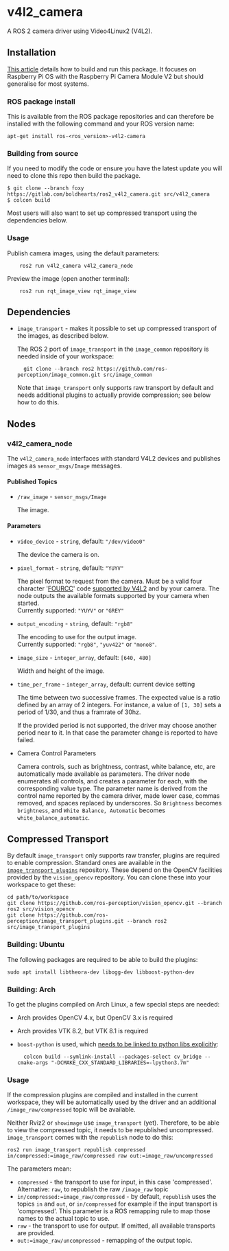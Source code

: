 # v4l2_camera

A ROS 2 camera driver using Video4Linux2 (V4L2).

## Installation
[This article](https://medium.com/swlh/raspberry-pi-ros-2-camera-eef8f8b94304) details how to build and run this package. It focuses on Raspberry Pi OS with the Raspberry Pi Camera Module V2 but should generalise for most systems.

### ROS package install
This is available from the ROS package repositories and can therefore be installed with the following command and your ROS version name:

    apt-get install ros-<ros_version>-v4l2-camera

### Building from source
If you need to modify the code or ensure you have the latest update you will need to clone this repo then build the package.

    $ git clone --branch foxy https://gitlab.com/boldhearts/ros2_v4l2_camera.git src/v4l2_camera
    $ colcon build

Most users will also want to set up compressed transport using the dependencies below.

### Usage
Publish camera images, using the default parameters:

        ros2 run v4l2_camera v4l2_camera_node

Preview the image (open another terminal):

        ros2 run rqt_image_view rqt_image_view

## Dependencies

* `image_transport` - makes it possible to set up compressed transport
  of the images, as described below.

    The ROS 2 port of `image_transport` in the `image_common`
    repository is needed inside of your workspace:

        git clone --branch ros2 https://github.com/ros-perception/image_common.git src/image_common

    Note that `image_transport` only supports raw transport by default
    and needs additional plugins to actually provide compression; see
    below how to do this.

## Nodes

### v4l2_camera_node

The `v4l2_camera_node` interfaces with standard V4L2 devices and
publishes images as `sensor_msgs/Image` messages.

#### Published Topics

* `/raw_image` - `sensor_msgs/Image`

    The image.

#### Parameters

* `video_device` - `string`, default: `"/dev/video0"`

    The device the camera is on.

* `pixel_format` - `string`, default: `"YUYV"`

    The pixel format to request from the camera. Must be a valid four
    character '[FOURCC](http://fourcc.org/)' code [supported by
    V4L2](https://linuxtv.org/downloads/v4l-dvb-apis/uapi/v4l/videodev.html)
    and by your camera. The node outputs the available formats
    supported by your camera when started.  
    Currently supported: `"YUYV"` or `"GREY"`

* `output_encoding` - `string`, default: `"rgb8"`

    The encoding to use for the output image.  
    Currently supported: `"rgb8"`, `"yuv422"` or `"mono8"`.

* `image_size` - `integer_array`, default: `[640, 480]`

    Width and height of the image.

* `time_per_frame` - `integer_array`, default: current device setting

    The time between two successive frames. The expected value is a
    ratio defined by an array of 2 integers. For instance, a value of
    `[1, 30]` sets a period of 1/30, and thus a framrate of 30hz.

    If the provided period is not supported, the driver may choose
    another period near to it. In that case the parameter change is
    reported to have failed.

* Camera Control Parameters

    Camera controls, such as brightness, contrast, white balance, etc,
    are automatically made available as parameters. The driver node
    enumerates all controls, and creates a parameter for each, with
    the corresponding value type. The parameter name is derived from
    the control name reported by the camera driver, made lower case,
    commas removed, and spaces replaced by underscores. So
    `Brightness` becomes `brightness`, and `White Balance, Automatic`
    becomes `white_balance_automatic`.

## Compressed Transport

By default `image_transport` only supports raw transfer, plugins are
required to enable compression. Standard ones are available in the
[`image_transport_plugins`](https://github.com/ros-perception/image_transport_plugins)
repository. These depend on the OpenCV facilities provided by the
`vision_opencv` repository. You can clone these into your workspace to
get these:

    cd path/to/workspace
    git clone https://github.com/ros-perception/vision_opencv.git --branch ros2 src/vision_opencv
    git clone https://github.com/ros-perception/image_transport_plugins.git --branch ros2 src/image_transport_plugins

### Building: Ubuntu

The following packages are required to be able to build the plugins:

    sudo apt install libtheora-dev libogg-dev libboost-python-dev

### Building: Arch

To get the plugins compiled on Arch Linux, a few special steps are
needed:

* Arch provides OpenCV 4.x, but OpenCV 3.x is required
* Arch provides VTK 8.2, but VTK 8.1 is required
* `boost-python` is used, which [needs to be linked to python libs
  explicitly](https://bugs.archlinux.org/task/55798):

        colcon build --symlink-install --packages-select cv_bridge --cmake-args "-DCMAKE_CXX_STANDARD_LIBRARIES=-lpython3.7m"

### Usage

If the compression plugins are compiled and installed in the current
workspace, they will be automatically used by the driver and an
additional `/image_raw/compressed` topic will be available.

Neither Rviz2 or `showimage` use `image_transport` (yet). Therefore, to
be able to view the compressed topic, it needs to be republished
uncompressed. `image_transport` comes with the `republish` node to do
this:

    ros2 run image_transport republish compressed in/compressed:=image_raw/compressed raw out:=image_raw/uncompressed

The parameters mean:

* `compressed` - the transport to use for input, in this case
  'compressed'. Alternative: `raw`, to republish the raw `/image_raw`
  topic
* `in/compressed:=image_raw/compressed` - by default, `republish` uses
  the topics `in` and `out`, or `in/compressed` for example if the
  input transport is 'compressed'. This parameter is a ROS remapping
  rule to map those names to the actual topic to use.
* `raw` - the transport to use for output. If omitted, all available
  transports are provided.
* `out:=image_raw/uncompressed` - remapping of the output topic.
